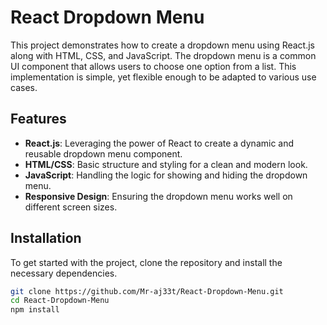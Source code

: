 # React Dropdown Menu

This project demonstrates how to create a dropdown menu using React.js along with HTML, CSS, and JavaScript. The dropdown menu is a common UI component that allows users to choose one option from a list. This implementation is simple, yet flexible enough to be adapted to various use cases.

## Features

- **React.js**: Leveraging the power of React to create a dynamic and reusable dropdown menu component.
- **HTML/CSS**: Basic structure and styling for a clean and modern look.
- **JavaScript**: Handling the logic for showing and hiding the dropdown menu.
- **Responsive Design**: Ensuring the dropdown menu works well on different screen sizes.

## Installation

To get started with the project, clone the repository and install the necessary dependencies.

```bash
git clone https://github.com/Mr-aj33t/React-Dropdown-Menu.git
cd React-Dropdown-Menu
npm install
